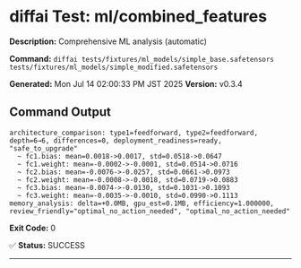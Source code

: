# diffai Test: ml/combined_features

**Description:** Comprehensive ML analysis (automatic)

**Command:** `diffai tests/fixtures/ml_models/simple_base.safetensors tests/fixtures/ml_models/simple_modified.safetensors`

**Generated:** Mon Jul 14 02:00:33 PM JST 2025
**Version:** v0.3.4

## Command Output

```
architecture_comparison: type1=feedforward, type2=feedforward, depth=6→6, differences=0, deployment_readiness=ready, "safe_to_upgrade"
  ~ fc1.bias: mean=0.0018->0.0017, std=0.0518->0.0647
  ~ fc1.weight: mean=-0.0002->-0.0001, std=0.0514->0.0716
  ~ fc2.bias: mean=-0.0076->-0.0257, std=0.0661->0.0973
  ~ fc2.weight: mean=-0.0008->-0.0018, std=0.0719->0.0883
  ~ fc3.bias: mean=-0.0074->-0.0130, std=0.1031->0.1093
  ~ fc3.weight: mean=-0.0035->-0.0010, std=0.0990->0.1113
memory_analysis: delta=+0.0MB, gpu_est=0.1MB, efficiency=1.000000, review_friendly="optimal_no_action_needed", "optimal_no_action_needed"
```

**Exit Code:** 0

✅ **Status:** SUCCESS

---
